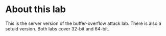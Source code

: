 # About this lab

This is the server version of the buffer-overflow attack lab.
There is also a setuid version. Both labs cover 32-bit and 64-bit.
